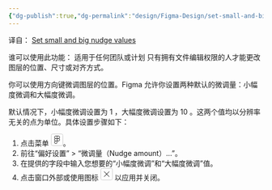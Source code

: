 ```yaml
---
{"dg-publish":true,"dg-permalink":"design/Figma-Design/set-small-and-big-nudge-values","permalink":"/design/Figma-Design/set-small-and-big-nudge-values/","metatags":{"description":"Before you start Who can use this feature Supported on any team or plan Only people with can edit access to the file can make","og:site_name":"DavonOs","og:title":"设置微调值（小和大）","og:type":"article","og:url":"https://zuji.eu.org/design/Figma-Design/set-small-and-big-nudge-values","og:image":"https://help.figma.com/hc/theming_assets/01HZFG1N1QJPKABHT3PHQQ0J9J","og:image: width":"200","og:image: alt":"articlecover","og:locale":"zh_cn"},"tags":["Design/UI/Figma"]}
---
```


译自： [Set small and big nudge values](https://help.figma.com/hc/en-us/articles/4404575206295-Set-small-and-big-nudge-values)

谁可以使用此功能：
适用于任何团队或计划
只有拥有文件编辑权限的人才能更改图层的位置、尺寸或对齐方式。

你可以使用方向键微调图层的位置。Figma 允许你设置两种默认的微调量：小幅度微调和大幅度微调。

默认情况下，小幅度微调设置为 1 ，大幅度微调设置为 10 。这两个值均以分辨率无关的点为单位。具体设置步骤如下：
1. 点击菜单 <svg width="24" height="24" viewBox="0 0 24 24" fill="none" xmlns="http://www.w3.org/2000/svg"><rect x="0.5" y="0.5" width="23" height="23" rx="3" stroke="#CCCCCC" stroke-width="1" fill="none" /><path fill-rule="evenodd" clip-rule="evenodd" d="M6.5 7C6.5 8.04349 7.03275 8.96254 7.8411 9.5C7.03275 10.0375 6.5 10.9565 6.5 12C6.5 13.0435 7.03276 13.9625 7.84111 14.5C7.03276 15.0375 6.5 15.9565 6.5 17C6.5 18.6569 7.84315 20 9.5 20C11.1569 20 12.5 18.6569 12.5 17V15V14.5V14.2361C13.0308 14.7111 13.7316 15 14.5 15C16.1569 15 17.5 13.6569 17.5 12C17.5 10.9565 16.9672 10.0375 16.1589 9.5C16.9672 8.96254 17.5 8.04349 17.5 7C17.5 5.34315 16.1569 4 14.5 4H12.5H12H11.5H9.5C7.84315 4 6.5 5.34315 6.5 7ZM14.5 9C15.6046 9 16.5 8.10457 16.5 7C16.5 5.89543 15.6046 5 14.5 5H12.5V9H14.5ZM12.5 12C12.5 13.1046 13.3954 14 14.5 14C15.6046 14 16.5 13.1046 16.5 12C16.5 10.8954 15.6046 10 14.5 10C13.3954 10 12.5 10.8954 12.5 12ZM11.5 14H9.5C8.39543 14 7.5 13.1046 7.5 12C7.5 10.8954 8.39543 10 9.5 10H11.5V12V14ZM9.5 15H11.5V17C11.5 18.1046 10.6046 19 9.5 19C8.39543 19 7.5 18.1046 7.5 17C7.5 15.8954 8.39543 15 9.5 15ZM11.5 9H9.5C8.39543 9 7.5 8.10457 7.5 7C7.5 5.89543 8.39543 5 9.5 5H11.5V9Z" fill="currentColor" fill-opacity="0.9"/></svg>。
2. 前往“偏好设置” > “微调量（Nudge amount）...”。
3. 在提供的字段中输入您想要的“小幅度微调”和“大幅度微调”值。
4. 点击窗口外部或使用图标 <svg width="24" height="24" viewBox="0 0 24 24" fill="none" xmlns="http://www.w3.org/2000/svg"><rect x="0.5" y="0.5" width="23" height="23" rx="3" stroke="#CCCCCC" stroke-width="1" fill="none" /><path fill-rule="evenodd" clip-rule="evenodd" d="M17.3536 6.64645C17.5488 6.84171 17.5488 7.15829 17.3536 7.35355L12.7071 12L17.3536 16.6464C17.5488 16.8417 17.5488 17.1583 17.3536 17.3536C17.1583 17.5488 16.8417 17.5488 16.6464 17.3536L12 12.7071L7.35355 17.3536C7.15829 17.5488 6.84171 17.5488 6.64645 17.3536C6.45118 17.1583 6.45118 16.8417 6.64645 16.6464L11.2929 12L6.64645 7.35365C6.45119 7.15839 6.45118 6.84181 6.64644 6.64654C6.84171 6.45128 7.15829 6.45128 7.35355 6.64654L12 11.2929L16.6464 6.64645C16.8417 6.45118 17.1583 6.45118 17.3536 6.64645Z" fill="currentColor" fill-opacity="0.9" /></svg> 以应用并关闭。
